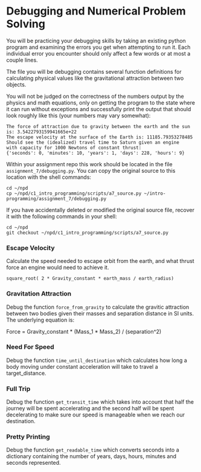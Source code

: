 # Debugging and Numerical Problem Solving

You will be practicing your debugging skills by taking an existing python
program and examining the errors you get when attempting to run it. Each
individual error you encounter should only affect a few words or at most a
couple lines.

The file you will be debugging contains several function definitions for
calculating physical values like the gravitational attraction between two
objects.

You will not be judged on the correctness of the numbers output by the physics
and math equations, only on getting the program to the state where it can run
without exceptions and successfully print the output that should look roughly
like this (your numbers may vary somewhat):

    The force of attraction due to gravity between the earth and the sun
    is: 3.5422793159941665e+22
    The escape velocity at the surface of the Earth is: 11185.79353278485
    Should see the (idealized) travel time to Saturn given an engine
    with capacity for 1000 Newtons of constant thrust:
    {'seconds': 0, 'minutes': 10, 'years': 1, 'days': 228, 'hours': 9}

Within your assignment repo this work should be located in the file
`assignment_7/debugging.py`. You can copy the original source to this location
with the shell commands:

    cd ~/npd
    cp ~/npd/c1_intro_programming/scripts/a7_source.py ~/intro-programming/assignment_7/debugging.py

If you have accidentally deleted or modified the original source file, recover
it with the following commands in your shell:

    cd ~/npd
    git checkout ~/npd/c1_intro_programming/scripts/a7_source.py

### Escape Velocity

Calculate the speed needed to escape orbit from the earth, and what thrust force
an engine would need to achieve it.

    square_root( 2 * Gravity_constant * earth_mass / earth_radius)

### Gravitation Attraction

Debug the function `force_from_gravity` to calculate the gravitic attraction between two bodies
given their masses and separation distance in SI units. The underlying equation is:

Force = Gravity_constant * (Mass_1 * Mass_2) / (separation^2)

### Need For Speed

Debug the function `time_until_destination` which calculates how long a body
moving under constant acceleration will take to travel a target_distance.

### Full Trip

Debug the function `get_transit_time` which takes into account that half the
journey will be spent accelerating and the second half will be spent
decelerating to make sure our speed is manageable when we reach our destination.

### Pretty Printing

Debug the function `get_readable_time` which converts seconds into a dictionary
containing the number of years, days, hours, minutes and seconds represented.

